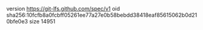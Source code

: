 version https://git-lfs.github.com/spec/v1
oid sha256:10fcfb8a0fcbff05261ee77a27e0b58bebdd38418eaf85615062b0d210bfe0e3
size 14951
